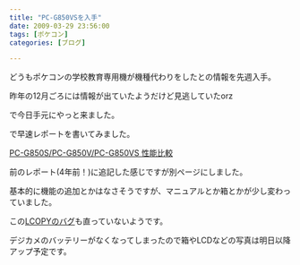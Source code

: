 ```yaml
---
title: "PC-G850VSを入手"
date: 2009-03-29 23:56:00
tags: [ポケコン]
categories: [ブログ]

---
```


どうもポケコンの学校教育専用機が機種代わりをしたとの情報を先週入手。

昨年の12月ごろには情報が出ていたようだけど見逃していたorz

で今日手元にやっと来ました。

で早速レポートを書いてみました。

[PC-G850S/PC-G850V/PC-G850VS 性能比較][1]

 [1]: /blog/2009/03/29/pokecom-pcg850vs.html "PC-G850S/PC-G850V/PC-G850VS 性能比較"

前のレポート(4年前！)に追記した感じですが別ページにしました。

基本的に機能の追加とかはなさそうですが、マニュアルとか箱とかが少し変わっていました。

この[LCOPYのバグ][2]も直っていないようです。

 [2]: http://www.nextftp.com/toshi_home/bug.htm

デジカメのバッテリーがなくなってしまったので箱やLCDなどの写真は明日以降アップ予定です。
